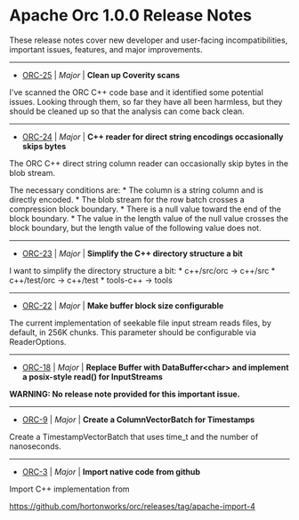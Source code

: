 
<!---
# Licensed to the Apache Software Foundation (ASF) under one
# or more contributor license agreements.  See the NOTICE file
# distributed with this work for additional information
# regarding copyright ownership.  The ASF licenses this file
# to you under the Apache License, Version 2.0 (the
# "License"); you may not use this file except in compliance
# with the License.  You may obtain a copy of the License at
#
#     http://www.apache.org/licenses/LICENSE-2.0
#
# Unless required by applicable law or agreed to in writing, software
# distributed under the License is distributed on an "AS IS" BASIS,
# WITHOUT WARRANTIES OR CONDITIONS OF ANY KIND, either express or implied.
# See the License for the specific language governing permissions and
# limitations under the License.
-->
# Apache Orc  1.0.0 Release Notes

These release notes cover new developer and user-facing incompatibilities, important issues, features, and major improvements.


---

* [ORC-25](https://issues.apache.org/jira/browse/ORC-25) | *Major* | **Clean up Coverity scans**

I've scanned the ORC C++ code base and it identified some potential issues. Looking through them, so far they have all been harmless, but they should be cleaned up so that the analysis can come back clean.


---

* [ORC-24](https://issues.apache.org/jira/browse/ORC-24) | *Major* | **C++ reader for direct string encodings occasionally skips bytes**

The ORC C++ direct string column reader can occasionally skip bytes in the blob stream.

The necessary conditions are:
\* The column is a string column and is directly encoded.
\* The blob stream for the row batch crosses a compression block boundary.
\* There is a null value toward the end of the block boundary.
\* The value in the length value of the null value crosses the block boundary, but the length value of the following value does not.


---

* [ORC-23](https://issues.apache.org/jira/browse/ORC-23) | *Major* | **Simplify the C++ directory structure a bit**

I want to simplify the directory structure a bit:
\* c++/src/orc -\> c++/src
\* c++/test/orc -\> c++/test
\* tools-c++ -\> tools


---

* [ORC-22](https://issues.apache.org/jira/browse/ORC-22) | *Major* | **Make buffer block size configurable**

The current implementation of seekable file input stream reads files, by default, in 256K chunks. This parameter should be configurable via ReaderOptions.


---

* [ORC-18](https://issues.apache.org/jira/browse/ORC-18) | *Major* | **Replace Buffer with DataBuffer\<char\> and implement a posix-style read() for InputStreams**

**WARNING: No release note provided for this important issue.**


---

* [ORC-9](https://issues.apache.org/jira/browse/ORC-9) | *Major* | **Create a ColumnVectorBatch for Timestamps**

Create a TimestampVectorBatch that uses time\_t and the number of nanoseconds.


---

* [ORC-3](https://issues.apache.org/jira/browse/ORC-3) | *Major* | **Import native code from github**

Import C++ implementation from

https://github.com/hortonworks/orc/releases/tag/apache-import-4




